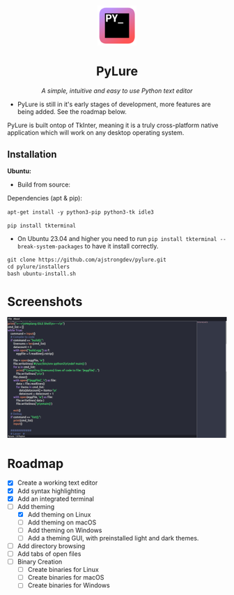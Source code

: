 <div align="center">

<img src="https://github.com/ajstrongdev/pylure/blob/main/extras/pylure.png?raw=true" width="18%">

# PyLure

*A simple, intuitive and easy to use Python text editor*

</div>

* PyLure is still in it's early stages of development, more features are being added. See the roadmap below.

PyLure is built ontop of TkInter, meaning it is a truly cross-platform native application which will work on any desktop operating system.

## Installation

**Ubuntu:**

* Build from source:

Dependencies (apt & pip):

`apt-get install -y python3-pip python3-tk idle3`

`pip install tkterminal`

* On Ubuntu 23.04 and higher you need to run `pip install tkterminal --break-system-packages` to have it install correctly.

```
git clone https://github.com/ajstrongdev/pylure.git
cd pylure/installers
bash ubuntu-install.sh
```

# Screenshots

![PyLure Screenshot](https://github.com/ajstrongdev/pylure/blob/main/extras/screenshot.png?raw=true)

# Roadmap

- [x] Create a working text editor
- [x] Add syntax highlighting
- [x] Add an integrated terminal
- [ ] Add theming
    - [x] Add theming on Linux
    - [ ] Add theming on macOS
    - [ ] Add theming on Windows
    - [ ] Add a theming GUI, with preinstalled light and dark themes.
- [ ] Add directory browsing
- [ ] Add tabs of open files 
- [ ] Binary Creation
    - [ ] Create binaries for Linux
    - [ ] Create binaries for macOS
    - [ ] Create binaries for Windows
